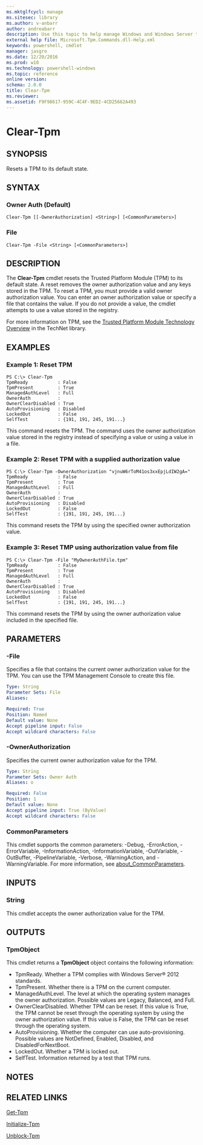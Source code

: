 ```yaml
---
ms.mktglfcycl: manage
ms.sitesec: library
ms.author: v-anbarr
author: andreabarr
description: Use this topic to help manage Windows and Windows Server technologies with Windows PowerShell.
external help file: Microsoft.Tpm.Commands.dll-Help.xml
keywords: powershell, cmdlet
manager: jasgro
ms.date: 12/20/2016
ms.prod: w10
ms.technology: powershell-windows
ms.topic: reference
online version: 
schema: 2.0.0
title: Clear-Tpm
ms.reviewer:
ms.assetid: F9F98617-959C-4C4F-9ED2-4CD25662A493
---
```


# Clear-Tpm

## SYNOPSIS
Resets a TPM to its default state.

## SYNTAX

### Owner Auth (Default)
```
Clear-Tpm [[-OwnerAuthorization] <String>] [<CommonParameters>]
```

### File
```
Clear-Tpm -File <String> [<CommonParameters>]
```

## DESCRIPTION
The **Clear-Tpm** cmdlet resets the Trusted Platform Module (TPM) to its default state.
A reset removes the owner authorization value and any keys stored in the TPM.
To reset a TPM, you must provide a valid owner authorization value.
You can enter an owner authorization value or specify a file that contains the value.
If you do not provide a value, the cmdlet attempts to use a value stored in the registry.

For more information on TPM, see the [Trusted Platform Module Technology Overview](http://technet.microsoft.com/en-us/library/jj131725.aspx) in the TechNet library.

## EXAMPLES

### Example 1: Reset TPM
```
PS C:\> Clear-Tpm
TpmReady           : False
TpmPresent         : True
ManagedAuthLevel   : Full
OwnerAuth          :
OwnerClearDisabled : True
AutoProvisioning   : Disabled
LockedOut          : False
SelfTest           : {191, 191, 245, 191...}
```

This command resets the TPM.
The command uses the owner authorization value stored in the registry instead of specifying a value or using a value in a file.

### Example 2: Reset TPM with a supplied authorization value
```
PS C:\> Clear-Tpm -OwnerAuthorization "vjnuW6rToM41os3xxEpjLdIW2gA="
TpmReady           : False
TpmPresent         : True
ManagedAuthLevel   : Full
OwnerAuth          :
OwnerClearDisabled : True
AutoProvisioning   : Disabled
LockedOut          : False
SelfTest           : {191, 191, 245, 191...}
```

This command resets the TPM by using the specified owner authorization value.

### Example 3: Reset TMP using authorization value from file
```
PS C:\> Clear-Tpm -File "MyOwnerAuthFile.tpm"
TpmReady           : False
TpmPresent         : True
ManagedAuthLevel   : Full
OwnerAuth          :
OwnerClearDisabled : True
AutoProvisioning   : Disabled
LockedOut          : False
SelfTest           : {191, 191, 245, 191...}
```

This command resets the TPM by using the owner authorization value included in the specified file.

## PARAMETERS

### -File
Specifies a file that contains the current owner authorization value for the TPM. 
You can use the TPM Management Console to create this file.

```yaml
Type: String
Parameter Sets: File
Aliases: 

Required: True
Position: Named
Default value: None
Accept pipeline input: False
Accept wildcard characters: False
```

### -OwnerAuthorization
Specifies the current owner authorization value for the TPM.

```yaml
Type: String
Parameter Sets: Owner Auth
Aliases: o

Required: False
Position: 1
Default value: None
Accept pipeline input: True (ByValue)
Accept wildcard characters: False
```

### CommonParameters
This cmdlet supports the common parameters: -Debug, -ErrorAction, -ErrorVariable, -InformationAction, -InformationVariable, -OutVariable, -OutBuffer, -PipelineVariable, -Verbose, -WarningAction, and -WarningVariable. For more information, see [about_CommonParameters](http://go.microsoft.com/fwlink/?LinkID=113216).

## INPUTS

### String
This cmdlet accepts the owner authorization value for the TPM.

## OUTPUTS

### TpmObject
This cmdlet returns a **TpmObject** object contains the following information:

- TpmReady. Whether a TPM complies with Windows Server® 2012 standards.
- TpmPresent. Whether there is a TPM on the current computer.
- ManagedAuthLevel. The level at which the operating system manages the owner authorization. Possible values are Legacy, Balanced, and Full.
- OwnerClearDisabled. Whether TPM can be reset. If this value is True, the TPM cannot be reset through the operating system by using the owner authorization value. If this value is False, the TPM can be reset through the operating system. 
- AutoProvisioning. Whether the computer can use auto-provisioning. Possible values are NotDefined, Enabled, Disabled, and DisabledForNextBoot.
- LockedOut. Whether a TPM is locked out.
- SelfTest. Information returned by a test that TPM runs.

## NOTES

## RELATED LINKS

[Get-Tpm](./Get-Tpm.md)

[Initialize-Tpm](./Initialize-Tpm.md)

[Unblock-Tpm](./Unblock-Tpm.md)

